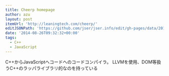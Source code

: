 ```yaml
---
title: Cheerp homepage
author: azu
layout: post
itemUrl: 'http://leaningtech.com/cheerp/'
editJSONPath: 'https://github.com/jser/jser.info/edit/gh-pages/data/2014/08/index.json'
date: '2014-08-26T09:32:32+00:00'
tags:
  - C++
  - JavaScript
---
```

C++からJavaScriptへコードへのコードコンパイラ。
LLVMを使用、DOM等扱うC++のラッパライブラリ的なのを持っている
